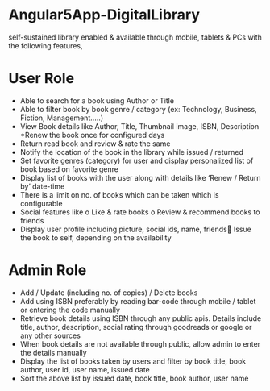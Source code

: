 # Angular5App-DigitalLibrary
self-sustained library enabled &amp; available through mobile, tablets &amp; PCs with the following features, 
# User Role 
* Able to search for a book using Author or Title 
* Able to filter book by book genre / category (ex: Technology, Business, Fiction, Management…..)
* View Book details like Author, Title, Thumbnail image, ISBN, Description 
*Renew the book once for configured days
* Return read book and review & rate the same
* Notify the location of the book in the library while issued / returned
* Set favorite genres (category) for user and display personalized list of book based on favorite genre
* Display list of books with the user along with details like ‘Renew / Return by’ date-time
* There is a limit on no. of books which can be taken which is configurable
* Social features like
o Like & rate books
o Review & recommend books to friends
* Display user profile including picture, social ids, name, friends Issue the book to self, depending on the availability
# Admin Role
* Add / Update (including no. of copies) / Delete books
* Add using ISBN preferably by reading bar-code through mobile / tablet or entering the code manually
* Retrieve book details using ISBN through any public apis. Details include title, author, description, social rating through goodreads or google or any other sources
* When book details are not available through public, allow admin to enter the details manually
* Display the list of books taken by users and filter by book title, book author, user id, user name, issued date
* Sort the above list by issued date, book title, book author, user name
